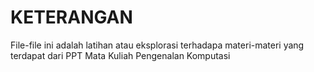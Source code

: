 # KETERANGAN

File-file ini adalah latihan atau eksplorasi terhadapa materi-materi yang terdapat dari PPT Mata Kuliah Pengenalan Komputasi
